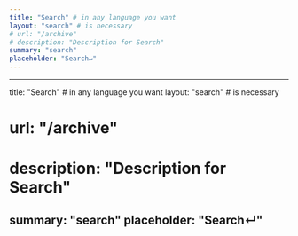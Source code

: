 ```yaml
---
title: "Search" # in any language you want
layout: "search" # is necessary
# url: "/archive"
# description: "Description for Search"
summary: "search"
placeholder: "Search↵"
---
```

---
title: "Search" # in any language you want
layout: "search" # is necessary
# url: "/archive"
# description: "Description for Search"
summary: "search"
placeholder: "Search↵"
---
